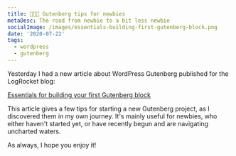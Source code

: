 ```yaml
---
title: 👨🏻‍🏫 Gutenberg tips for newbies
metaDesc: The road from newbie to a bit less newbie
socialImage: /images/essentials-building-first-gutenberg-block.png
date: '2020-07-22'
tags:
  - wordpress
  - gutenberg
---
```


Yesterday I had a new article about WordPress Gutenberg published for the LogRocket blog: 

[Essentials for building your first Gutenberg block](https://blog.logrocket.com/building-first-gutenberg-block/)

This article gives a few tips for starting a new Gutenberg project, as I discovered them in my own journey. It's mainly useful for newbies, who either haven't started yet, or have recently begun and are navigating uncharted waters.

As always, I hope you enjoy it!